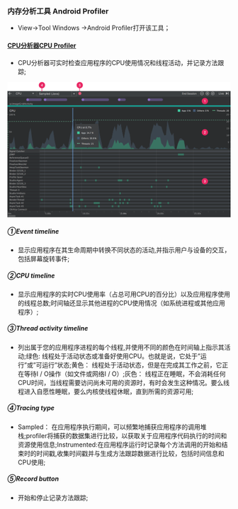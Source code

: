 ### 内存分析工具 Android Profiler
+ View->Tool Windows ->Android Profiler打开该工具；
#### [CPU分析器CPU Profiler]()
+ CPU分析器可实时检查应用程序的CPU使用情况和线程活动，并记录方法跟踪;

![image](https://github.com/ningbaoqi/PerformanceOptimization/blob/master/gif/cpu1.jpg)

##### ①Event timeline
+ 显示应用程序在其生命周期中转换不同状态的活动,并指示用户与设备的交互，包括屏幕旋转事件;
##### ②CPU timeline
+ 显示应用程序的实时CPU使用率（占总可用CPU的百分比）以及应用程序使用的线程总数;时间轴还显示其他进程的CPU使用情况（如系统进程或其他应用程序）;
##### ③Thread activity timeline
+ 列出属于您的应用程序进程的每个线程,并使用不同的颜色在时间轴上指示其活动;绿色: 线程处于活动状态或准备好使用CPU。也就是说，它处于”运行”或”可运行”状态;黄色： 线程处于活动状态，但是在完成其工作之前，它正在等待I / O操作（如文件或网络I / O）;灰色： 线程正在睡眠，不会消耗任何CPU时间，当线程需要访问尚未可用的资源时，有时会发生这种情况。要么线程进入自愿性睡眠，要么内核使线程休眠，直到所需的资源可用;
##### ④Tracing type
+ Sampled： 在应用程序执行期间，可以频繁地捕获应用程序的调用堆栈;profiler将捕获的数据集进行比较，以获取关于应用程序代码执行的时间和资源使用信息;Instrumented:在应用程序运行时记录每个方法调用的开始和结束时的时间戳,收集时间戳并与生成方法跟踪数据进行比较，包括时间信息和CPU使用;
##### ⑤Record button
+ 开始和停止记录方法跟踪;
